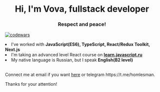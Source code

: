 <h1 align="center">Hi, I'm Vova, fullstack developer
<h3 align="center">Respect and peace!</h3>
  
[![codewars](https://www.codewars.com/users/Pirate_of_dark_water/badges/large)](https://www.codewars.com/users/Pirate_of_dark_water)

<li>I've worked with <b>JavaScript(ES6), TypeScript, React/Redux Toolkit, Next.js</b></li>
<li>I'm taking an advanced level React course on <a href="https://learn.javascript.ru/courses/react" target="_blank"><b>learn.javascript.ru</b></a></li>
<li>My native language is Russian, but I speak <b>English(B2 level)</b></li>

<br />
<p>Connect me at email if you want <a href="mailto:vladimirplyukhin89@gmail.com">here</a>
or telegram https://t.me/homlesman.</p>
<p>Thanks for your attention!</p>


